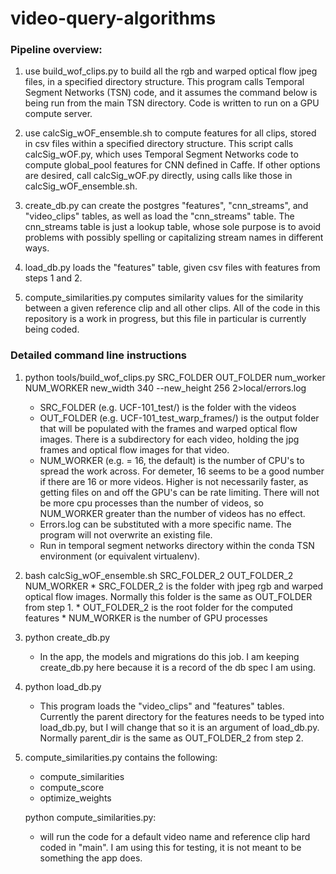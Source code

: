 # video-query-algorithms

### Pipeline overview:
1.  use build_wof_clips.py to build all the rgb and warped optical flow jpeg files, in a specified directory structure.
      This program calls Temporal Segment Networks (TSN) code, and it assumes the command below is being run from the main TSN directory.
      Code is written to run on a GPU compute server.
      
2.  use calcSig_wOF_ensemble.sh to compute features for all clips, stored in csv files within a specified directory structure.
      This script calls calcSig_wOF.py, which uses Temporal Segment Networks code to compute global_pool features for CNN defined in Caffe. If other options are desired, call calcSig_wOF.py directly, using calls like those in calcSig_wOF_ensemble.sh.
      
3.  create_db.py can create the postgres "features", "cnn_streams", and "video_clips" tables, as well as load the "cnn_streams" table.  The cnn_streams table is just a lookup table, whose sole purpose is to avoid problems with possibly spelling or capitalizing stream names in different ways.

4.   load_db.py loads the "features" table, given csv files with features from steps 1 and 2.

5.  compute_similarities.py computes similarity values for the similarity between a given reference clip and all other clips.
      All of the code in this repository is a work in progress, but this file in particular is currently being coded. 

### Detailed command line instructions
1.    python tools/build_wof_clips.py  SRC_FOLDER  OUT_FOLDER    num_worker  NUM_WORKER    new_width 340 --new_height 256 2>local/errors.log
         *	SRC_FOLDER (e.g. UCF-101_test/) is the folder with the videos
         *	OUT_FOLDER (e.g. UCF-101_test_warp_frames/) is the output folder that will be populated with the frames and warped optical flow images.  There is a subdirectory for each video, holding the jpg frames and optical flow images for that video.
         *	NUM_WORKER (e.g. = 16, the default) is the number of CPU's to spread the work across. For demeter, 16 seems to be a good number if there are 16 or more videos.  Higher is not necessarily faster, as getting files on and off the GPU's can  be rate limiting.  There will not be more cpu processes than the number of videos, so NUM_WORKER greater than the number of videos has no effect. 
         *	Errors.log can be substituted with a more specific name.  The program will not overwrite an existing file.
         *	Run in temporal segment networks directory within the conda TSN environment (or equivalent virtualenv).

2.	bash calcSig_wOF_ensemble.sh SRC_FOLDER_2  OUT_FOLDER_2  NUM_WORKER
        * SRC_FOLDER_2 is the folder with jpeg rgb and warped optical flow images. Normally this folder is the same as OUT_FOLDER from step 1.
        * OUT_FOLDER_2 is the root folder for the computed features
        * NUM_WORKER is the number of GPU processes
3.  python create_db.py
    * In the app, the models and migrations do this job.  I am keeping create_db.py here because it is a record of the db spec I am using.
4.  python load_db.py
    *  This program loads the "video_clips" and "features" tables.  Currently the parent directory for the features needs to be typed into load_db.py,
    but I will change that so it is an argument of load_db.py.  Normally parent_dir is the same as OUT_FOLDER_2 from step 2.
    
5. compute_similarities.py contains the following:
    * compute_similarities
    * compute_score
    * optimize_weights
    
    python compute_similarities.py:
     * will run the code for a default video name and reference clip hard coded in "main".  I am using this for testing, it is not meant
    to be something the app does.